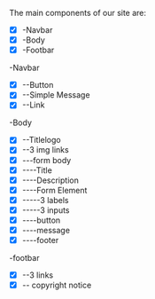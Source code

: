 The main components of our site are:

* [x] -Navbar
* [x] -Body
* [x] -Footbar

-Navbar
* [x] --Button
* [x] --Simple Message
* [x] --Link

-Body

* [x] --Titlelogo
* [x] --3 img links
* [x] ---form body
* [x] ----Title
* [x] ----Description
* [x] ----Form Element
* [x] -----3 labels
* [x] -----3 inputs
* [x] ----button
* [x] ----message
* [x] ----footer

-footbar
* [x] --3 links
* [x] -- copyright notice
